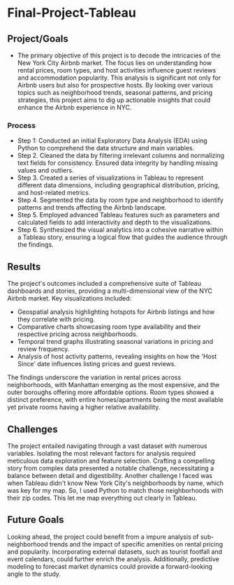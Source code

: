 # Final-Project-Tableau

## Project/Goals
- The primary objective of this project is to decode the intricacies of the New York City Airbnb market. The focus lies on understanding how rental prices, room types, and host activities influence guest reviews and accommodation popularity. This analysis is significant not only for Airbnb users but also for prospective hosts. By looking over various topics such as neighborhood trends, seasonal patterns, and pricing strategies, this project aims to dig up actionable insights that could enhance the Airbnb experience in NYC.

### Process
- Step 1: Conducted an initial Exploratory Data Analysis (EDA) using Python to comprehend the data structure and main variables.
- Step 2. Cleaned the data by filtering irrelevant columns and normalizing text fields for consistency. Ensured data integrity by handling missing values and outliers.
- Step 3. Created a series of visualizations in Tableau to represent different data dimensions, including geographical distribution, pricing, and host-related metrics.
- Step 4. Segmented the data by room type and neighborhood to identify patterns and trends affecting the Airbnb landscape.
- Step 5. Employed advanced Tableau features such as parameters and calculated fields to add interactivity and depth to the visualizations.
- Step 6. Synthesized the visual analytics into a cohesive narrative within a Tableau story, ensuring a logical flow that guides the audience through the findings.



## Results
The project's outcomes included a comprehensive suite of Tableau dashboards and stories, providing a multi-dimensional view of the NYC Airbnb market. Key visualizations included:
- Geospatial analysis highlighting hotspots for Airbnb listings and how they correlate with pricing.
- Comparative charts showcasing room type availability and their respective pricing across neighborhoods.
- Temporal trend graphs illustrating seasonal variations in pricing and review frequency.
- Analysis of host activity patterns, revealing insights on how the 'Host Since' date influences listing prices and guest reviews.

The findings underscore the variation in rental prices across neighborhoods, with Manhattan emerging as the most expensive, and the outer boroughs offering more affordable options. Room types showed a distinct preference, with entire homes/apartments being the most available yet private rooms having a higher relative availability.

## Challenges 
The project entailed navigating through a vast dataset with numerous variables. Isolating the most relevant factors for analysis required meticulous data exploration and feature selection. Crafting a compelling story from complex data presented a notable challenge, necessitating a balance between detail and digestibility. Another challenge I faced was when Tableau didn't know New York City's neighborhoods by name, which was key for my map. So, I used Python to match those neighborhoods with their zip codes. This let me map everything out clearly in Tableau.

## Future Goals
Looking ahead, the project could benefit from a impure analysis of sub-neighborhood trends and the impact of specific amenities on rental pricing and popularity. Incorporating external datasets, such as tourist footfall and event calendars, could further enrich the analysis. Additionally, predictive modeling to forecast market dynamics could provide a forward-looking angle to the study.
